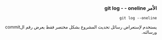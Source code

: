 


### <div dir=rtl>الأمر git log - - oneline<dir>

<div dir=rtl>
  
``
git log --oneline
``
  
يستخدم لإستعراض رسائل تحديث المشروع بشكل مختصر فقط يعرض رقم الcommit ورسالته. 

<div>

